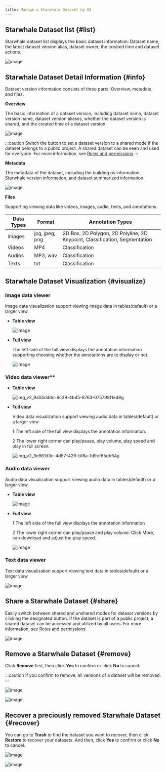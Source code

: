```yaml
---
title: Manage a Starwhale Dataset by UI
---
```


## Starwhale Dataset list {#list}

Starwhale dataset list displays the basic dataset information: Dataset name, the latest dataset version alias, dataset owner, the created time and dataset actions.

![image](https://user-images.githubusercontent.com/101299635/234795143-2987043e-9dd2-4b73-8ff9-73b83762356e.png)

## Starwhale Dataset Detail Information {#info}

Dataset version information consists of three parts: Overview, metadata, and files.

**Overview** 

The basic information of a dataset version, including dataset name, dataset version name, dataset version aliases, whether the dataset version is shared, and the created time of a dataset version.

![image](https://user-images.githubusercontent.com/101299635/234795667-e2331a52-351d-4dcd-a5ad-631596cd2ea9.png)

:::caution
Switch the button to set a dataset version to a shared mode if the dataset belongs to a public project. A shared dataset can be seen and used for everyone. For more information, see [Roles and permissions](https://doc.starwhale.ai/docs/concepts/roles-permissions) 
:::

**Metadata**

The metadata of the dataset, including the building os information, Starwhale version information, and dataset summarized information.

![image](https://user-images.githubusercontent.com/101299635/234795955-337bd013-782b-48fd-97dc-1af9067ffc1a.png)

**Files**

Supporting viewing data like videos, images, audio, texts, and annotations.

| Data Types | Format | Annotation Types |
|---|---|---|
| Images |jpg, jpeg, png | 2D Box, 2D Polygon, 2D Polyline, 2D Keypoint, Classification, Segmentation |
| Videos | MP4 | Classification |
| Audios | MP3, wav | Classification |
| Texts | txt | Classification |

## Starwhale Dataset Visualization {#visualize}

### Image data viewer

Image data visualization support viewing image data in tables(default) or a larger view.

- **Table view**

  ![image](https://user-images.githubusercontent.com/101299635/234798959-ba214fb9-bf94-413b-b6b5-81d0d9f5ba40.png)

- **Full view**

  The left side of the full view displays the annotation information supporting choosing whether the annotations are to display or not.

  ![image](https://user-images.githubusercontent.com/101299635/234799661-9b33cf77-975f-40be-8f87-55a705848660.png)

### Video data viewer**
  
- **Table view**

  ![img_v2_9a04dddd-6c39-4b45-8763-075798f1e48g](https://user-images.githubusercontent.com/101299635/234829713-42ca7580-d2b6-4e98-b9d4-92f8c0e2585d.jpg)

- **Full view**

  Video data visualization support viewing audio data in tables(default) or a larger view.

  1 The left side of the full view displays the annotation information.

  2 The lower right corner can play/pause, play volume, play speed and play in full screen.

  ![img_v2_3e961d3c-4d57-42ff-b18a-1d9cf65db64g](https://user-images.githubusercontent.com/101299635/234829798-ea4f6cb2-3c88-43dd-88d9-55e43db3a95c.jpg)

### Audio data viewer
 
Audio data visualization support viewing audio data in tables(default) or a larger view.

- **Table view**

  ![image](https://user-images.githubusercontent.com/101299635/234803932-59089931-00c3-4d12-b101-5d4f11191df3.png)

- **Full view**

  1 The left side of the full view displays the annotation information

  2 The lower right corner can play/pause and play volume. Click More, can download and adjust the play speed.

  ![image](https://user-images.githubusercontent.com/101299635/234804126-3f6f76b0-95ba-4bf4-9150-6ee7c9563c54.png)

### Text data viewer

Text data visualization support viewing text data in tables(default) or a larger view

![image](https://user-images.githubusercontent.com/101299635/234797034-84f2c866-a06a-4552-a292-966d9e8522d5.png)

## Share a Starwhale Dataset {#share}

Easily switch between shared and unshared modes for dataset versions by clicking the designated button. If the dataset is part of a public project, a shared dataset can be accessed and utilized by all users. For more information, see [Roles and permissions](https://doc.starwhale.ai/docs/concepts/roles-permissions)

![image](https://user-images.githubusercontent.com/101299635/234837932-18a7270f-a1c5-48f6-8aec-5f58458d357c.png)

## Remove a Starwhale Dataset {#remove}

Click **Remove** first, then click **Yes** to confirm or click **No** to cancel.

:::caution
If you confirm to remove, all versions of a dataset will be removed.
:::

![image](https://github.com/lijing-susan/docs/assets/101299635/8cba965d-d634-4120-9c9a-e2a434503678)

![image](https://github.com/lijing-susan/docs/assets/101299635/eb306408-e0e1-4a76-8bde-37dc49e9b0ff)

## Recover a preciously removed Starwhale Dataset {#recover}

You can go to **Trash** to find the dataset you want to recover, then click **Restore** to recover your datasets. And then, click **Yes** to confirm or click **No** to cancel.

![image](https://github.com/lijing-susan/docs/assets/101299635/d1640061-3ffb-472b-9fd8-a6d7601cb52a)

![image](https://github.com/lijing-susan/docs/assets/101299635/38a0d54e-3c1d-4781-9278-290a6018a21a)
